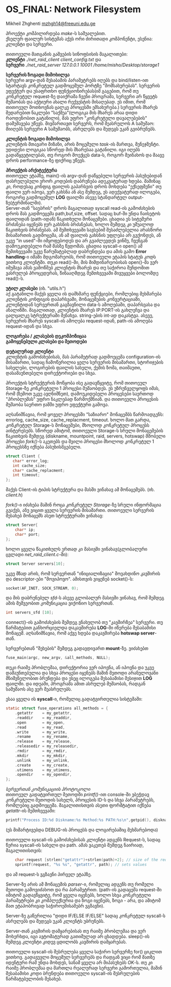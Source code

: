 # OS_FINAL: Network Filesystem

Mikheil Zhghenti   mzhgh14@freeuni.edu.ge


პროექტი კომპილირდება *make*-ს საშუალებით. </br>
ქსელურ ფაილურ სისტემას აქვს ორი ძირითადი კომპონენტი, ესენია: კლიენტი და სერვერი. 

თითოეული მათგანის გაშვების სინოფსისის მაგალითები: </br>
**კლიენტი** *./net_raid_client client_config.txt* და </br>
**სერვერი** *./net_raid_server 127.0.0.1 10001 /home/misho/Desktop/storage1*

**სერვერის ზოგადი მიმოხილვა** </br>
სერვერი argv-დან შესაბამის პარამეტრებს იღებს და bind/listen-ით სტარტავს კონკრეტულ გადმოცემულ პორტზე "მომსახურებას". სერვერის ეფექტურ და უსაფრთხო ფუნქციონირებას(იმ გაგებით, რომ თუ კონკრეტულ request-ზე დაიქრაშა ჩვენი პროგრამა, სერვერი არ წყვეტს მუშაობას და აქტიური ახალი რექვესტის მისაღებად. ეს იმით, რომ თითოეულ მოთხოვნას ცალკე პროცესში ემსახურება.) სერვერის მხარეს შედარებით ნაკლები "საქმეა"(ლოგიკა მის მხარეს არაა დიდი რაოდენობით გატანილი), მას უფრო "კონკრეტული დავალებების" დამუშავება უწევს. მივმართავთ სერვერს, რომ შეასრულოს A სამუშაო: მიიღებს სერვერი A სამუშაობს, ასრულებს და შედეგს უკან გვიბრუნებს.

**კლიენტის ზოგადი მიმოხილვა**</br>
კლიენტის მთავარი მიზანი, არის მოცემული *task*-ის მართვა, მენეჯმენტი. უდიდესი ლოგიკაა სწორედ მის მხარესაა გატანილი. იგი იღებს გადაწყვეტილებას, თუ როგორ მოექცეს data-ს, როგორ შეინახოს და მაავე დროს performance-ზე ფიქრიც უწევს.

**პროექტის არქიტექტურა** </br>
თითოეულ ეტაპზე, main()-ის argv-დან დაწყებული სერვერის პასუხებიდან დასრულებული ერორ კოდების დაბრუნება ადეკვატურად ხდება.
მაშინაც კი, როდესაც კონფიგ ფაილის გაპარსვის დროს მოხდება "ექსეფშენი" თუ ფაილი ვერ იპოვა,  ვერ გახსნა ან ასე შემდეგ, ეს ადექვატურად ილოგება, როგორც გადმოცემულ **LOG** ფაილში ასევე სტანდარტულ output-ზე(ტერმინალში). </br>
Server-თან "საუბრის" დროს მაგალითად syscall read-ის გამოძახების დროს მას გადმოეცემა path,buf,size, offset. სადაც buf-ში უნდა ჩაისეტოს ფაილიდან (path-იდან) წაკითხული მონაცემები. ცხადია ეს სიტემური ბრძანება იყენებს ჯერ გახსნის ბრძანებას, ხოლო შემდეგ კი უშუალოდ წაკითხვის ბრძანებას. ამ შემთხვევაში სავსებიშ შესაძლებელია არასწორი მისამართის გადმოცემა, ან ამ ფაილის გახსნის უფლება არ გვქონდეს, ან უკვე "in used"-ში იმყოფებოდეს და არ გვაძლევდეს ვინმე, ჩვენგან დამოუკიდებელი რამ მასზე წვდომას. ცხადია syscall-ი open() ამ შემთხვევაში უკვე წარუმატებლად დაბრუნდება და ამის გამო **Error handling**-ი იმაში მდგომარეობს, რომ თითოეული ეტაპის სტატუს კოდს ვითხოვ კლიენტში. თუკი read()-ში, მის მიმდინარეობისას open()-მა ვერ იმუშავა ამას ვამოწმებ კლიენტის მხარეს და თუ საჭიროა შეჩდომით ვასრულებ პროცედურას, წინააღმდეგ შემთხვევაში მივუყვები ბოლომდე read()-ს.

**უტილ კლასები** (იხ. "utils.h")</br>
აქ გატანილი მაქვს ყველა ის დამხმარე ფუნქციები, რომლებიც მეხმარება კლიენტის კონფიგის დაპარსვაში, მონაცემების კონვერტაციაში, კლიენტიდან სერვერთან გაგზავნილი data-ს ამოღებაში, დაპარსვასა და ანალიზში. მაგალითად, კლიენტის მხარეს IP:PORT-ის გახლეჩვა და ცალცალკე სტრუქტურაში შენახვა. string-ების int-ად დაკასტვა. ასევე, სერვერის მხარეს syscall-ის ამოღება request-იდან, path-ის ამოღება request-იდან და სხვა.


**ლოგირება / კლასების დეკომპოზიცაა**</br>
**გამოყენებული კლასები და მეთოდები** </br>

**დეტალურად კლიენტი**</br>
კლიენტის გამოძახებისას, მას პარამეტრად გადმოეცემა configuration-ის მისამართი, სადაც ჩამოწერილია ყელა სერვერის მისამართი, სტორიჯების სახელები, ლოგირების ფაილის სახელი, ქეშის ზომა, თაიმაუთი, დასამაუნთებელი დირექტორიები და სხვა. </br>

პროექტის სტრუქტურის მოწყობა ისე გადავწყვიტე, რომ თითოეულ Storage-ზე კონკრეტული 1 პროცესი მუშაობდეს. ეს უზრუნველყოფს იმას, რომ (ზემოთ უკვე ავღნიშნეთ), დამოუკიდებელი პროცესები საერთოდ "პრობლემას" უფრო ნაკლებად წარმოქმნიან. და თითოეული პროცესის მუშაობა საერთო ჯამში უფრო ეფექტური გამოვა. </br>

აღსანიშნავია, რომ ყოველ პროცესში "საზიარო" მონაცემბს წარმოადგენს: errorlog, cache_size, cache_replacment, timeout. ხოლო მათ გარდა, კონკრეტულ Storage-ს მონაცემები, მხოლოდ კონკრეტულ პროცესს აინტერესებს. სწორედ ამიტომ, თითოეული Storage-ს სრული მონაცემების წაკითხვის შემდეგ (diskname, mountpoint, raid, servers, hotswap) მშობელი პროცესი *fork()*-ს აკეთებს და შვილი პროცესი მხოლოდ კონკრეტულ 1 პროცესსზე იქნება პასუხისმგებელი.
```c
struct Client {
   char* error_log;
   int cache_size;
   char* cache_replacment;
   int timeout;
};
```
მაქვს Client-ის ტიპის სტრუქტურა და მასში ვინახავ ამ მონაცემებს. (იხ. *client.h*)

*fork()*-ი იძახება მაშინ როცა კონკრეტულ *Storage*-ზე სრული ინფორმაცია გვაქვს, ანუ ვიცით ყველა სერვერის მისამართი.
თითოეული სერვერის შესახებ მონაცემს ასეთ სტრუქტურაში ვინახავ:
```c
struct Server{
	char* ip;
	char* port;
};
```

ხოლო ყველა წაკითხულს ერთად კი მასივში ვინახავ(გლობალური ცვლადი *net_raid_client.c*-ში):
```c
struct Server servers[10];
```

უკვე მზად არის, რომ სერვერთან "ინიციალიზაცია" მოვახდინო კავშირის და descriptor-ები "მოვიპოვო". ამისთვის ვიყენებ socket()-ს:
```c
socket(AF_INET, SOCK_STREAM, 0);
```
და მის დაბრუნებულ *sfd*-ს ასევე გლობალურ მასივში ვინახავ, რომ შემდეგ ამის მეშვეობით კომუნიკაცია ვიქონიო სერვერთან.
```c
int servers_sfd [10];
```
connect()-ის გამოძახების შემდეგ ვნახულობ თუ "კავშირზეა" სერვერი. თუ წარმატებით განხორციელდა დაკავშირება **LOG**-ში იწერება შესაბამისი მონაცემ. აღსანიშნავია, რომ აქვე ხდება დაკავშირება **hotswap server**-თან.

სერვერებთან "შეხების" შემდეგ გადავდივართ **mount**-ზე. ვიძახებთ 
```c 
fuse_main(argc, new_argv, &all_methods, NULL); 
```
თუკი რაიმე პრობლემაა, დირექტორია ვერ იპოვნა, ან იპოვნა და უკვე დამაუნთებულია და სხვა პროცესი იყენებს მაშინ მეთოდი არანულოვანი მნიშვნელობით ბრუნდება და ესეც ილოგება შესაბამისი მესიჯით **LOG** ფაილში. და იდეაში, პროგრამა ამით ასრულებ მუშაობას, რადგან სამუშაოს ასე ვერ შეასრულებს.

ესაა ყველა ის **syscall**-ი, რომელიც გადატვირთულია სისტემაში:
```c
static struct fuse_operations all_methods = {
	.getattr	= my_getattr,
	.readdir	= my_readdir,
	.open		= my_open,
	.read		= my_read,
	.write      = my_write,
	.rename     = my_rename,
	.release    = my_release,
	.releasedir = my_releasedir,
	.rmdir      = my_rmdir,
	.mkdir      = my_mkdir,
	.unlink     = my_unlink,
	.create     = my_create,
	.utimens    = my_utimens,
	.opendir    = my_opendir,
};
```

*სერვერთან კომუნიკაციის პროტოკოლი* </br>
თითოეულ გადატვირთულ მეთოდში *printf()*-ით console-ში ვბეჭდავ კონკრეტული მეთოდის სახელს, პროცესის ID-ს და სხვა პარამეტრებს, რომლებიც გადმოეცემა.
მაგალითისთვის ასეთი ფორმტატით იქნება *getattr*-ის შემთხვევაში:
```c
printf("Process ID:%d Diskname:%s Method:%s PATH:%s\n",getpid(), diskname, "getattr",path);
```
(ეს მიმარტივებდა DEBUG-ის პროცესს და ლოგირებაშიც მეხმარებოდა)

თითოეული syscall-ის გამოძახებისას კლიენტი ადგენს Request-ს, სადაც წერია syscall-ის სახელი და path.
ამას ვაკეთებ შემდეგ ნაირიად, მაგალითისთვის:
```c
	char request [strlen("getattr")+strlen(path)+2]; // size of the request
	sprintf(request, "%s %s", "getattr", path); // sets values

```
და ამ request-ს ვგზავნი პირველ ეტაპზე.</br>

Server-ზე არის ამ მონაცემის *parser*-ი, რომელიც ადგენს თუ რომელი მეთოდი გამოვიძახოთ და რა პარამეტრით. (path-ის გადაცემა request-ში იმიტომ გადავწყვიტე, რომ ყველა იყენებს, ხოლო სხვა კონკრეტული პარამეტრები კი კომპლექსურია და ზოგი იყენებს, ზოგი - არა, და ამიტომ მათ ეტაპობრივად საჭიროემისამებრ ვგზავნი). </br>

Server-ზე გაწერილია "დიდი IF/ELSE IF/ELSE" სადაც კონკრეტულ syscall-ს ასრულებს და შედეგს უკან კლიენტს უბრუნებს. </br>

Server-თან კავშირის დამყარებისას თუ რაიმე პრობლემაა და ვერ მოხერხდა, იგი ავტომატურად გათიშულად არ ცხადდება. sleep()-ის შემდეგ კლიენტი კიდევ ცდილობს კავშირის დამყარებას. </br>

თითოეული syscall-ის შესრულება ყველა საჭირო სერვერზე for() ციკლით ვითხოვ. გადავუვლი მოცემულ სერვერებს და რადგან ვიცი რომ მათზე იდენტური რამ უნდა მოხდეს, სანამ ყველა არ მიპასუხებს *OK*-ს. თუ კი რაიმე პრობლემაა და მართლა რეალურად სერვერი გამორთულია, მაშინ შესაბამისი კოდი ბრუნდება თითოეული syscall-ის შესრულების წარმატებულობის შესახებ. </br>












